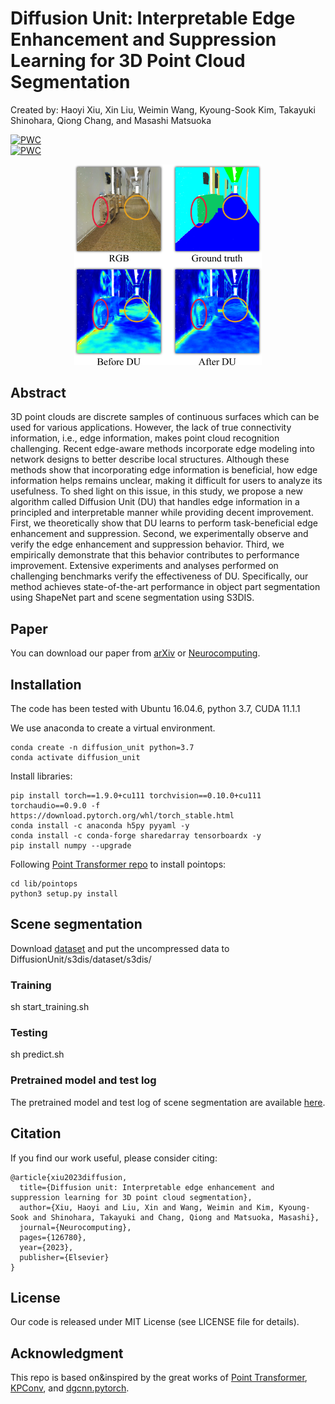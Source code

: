 # Diffusion Unit: Interpretable Edge Enhancement and Suppression Learning for 3D Point Cloud Segmentation
Created by: Haoyi Xiu, Xin Liu, Weimin Wang, Kyoung-Sook Kim, Takayuki Shinohara, Qiong Chang, and Masashi Matsuoka

[![PWC](https://img.shields.io/endpoint.svg?url=https://paperswithcode.com/badge/interpretable-edge-enhancement-and/3d-part-segmentation-on-shapenet-part)](https://paperswithcode.com/sota/3d-part-segmentation-on-shapenet-part?p=interpretable-edge-enhancement-and)  
[![PWC](https://img.shields.io/endpoint.svg?url=https://paperswithcode.com/badge/interpretable-edge-enhancement-and/semantic-segmentation-on-s3dis-area5)](https://paperswithcode.com/sota/semantic-segmentation-on-s3dis-area5?p=interpretable-edge-enhancement-and)

<!-- ![concept](figures/concept.jpeg) -->
<p align='center'>
<img src="figures/concept.jpeg" alt="concept" width="300"/>

## Abstract
3D point clouds are discrete samples of continuous surfaces which can be used for various applications. However, the lack of true connectivity information, i.e., edge information, makes point cloud recognition challenging. Recent edge-aware methods incorporate edge modeling into network designs to better describe local structures. Although these methods show that incorporating edge information is beneficial, how edge information helps remains unclear, making it difficult for users to analyze its usefulness. To shed light on this issue, in this study, we propose a new algorithm called Diffusion Unit (DU) that handles edge information in a principled and interpretable manner while providing decent improvement. First, we theoretically show that DU learns to perform task-beneficial edge enhancement and suppression. Second, we experimentally observe and verify the edge enhancement and suppression behavior. Third, we empirically demonstrate that this behavior contributes to performance improvement. Extensive experiments and analyses performed on challenging benchmarks verify the effectiveness of DU. Specifically, our method achieves state-of-the-art performance in object part segmentation using ShapeNet part and scene segmentation using S3DIS. 

## Paper
You can download our paper from [arXiv](https://arxiv.org/abs/2209.09483) or [Neurocomputing](https://www.sciencedirect.com/science/article/pii/S0925231223009037). 

## Installation
The code has been tested with Ubuntu 16.04.6, python 3.7, CUDA 11.1.1

We use anaconda to create a virtual environment. 
```
conda create -n diffusion_unit python=3.7
conda activate diffusion_unit
```

Install libraries:
```
pip install torch==1.9.0+cu111 torchvision==0.10.0+cu111 torchaudio==0.9.0 -f https://download.pytorch.org/whl/torch_stable.html
conda install -c anaconda h5py pyyaml -y
conda install -c conda-forge sharedarray tensorboardx -y
pip install numpy --upgrade
```

Following [Point Transformer repo](https://github.com/POSTECH-CVLab/point-transformer) to install pointops: 

```
cd lib/pointops
python3 setup.py install
```
## Scene segmentation
Download [dataset](https://drive.google.com/uc?export=download&id=1KUxWagmEWnvMhEb4FRwq2Mj0aa3U3xUf) and put the uncompressed data to DiffusionUnit/s3dis/dataset/s3dis/

### Training
sh start_training.sh

### Testing
sh predict.sh

### Pretrained model and test log
The pretrained model and test log of scene segmentation are available [here](https://staff.aist.go.jp/xin.liu/files/DU/s3dis.zip). 

## Citation
If you find our work useful, please consider citing:
```
@article{xiu2023diffusion,
  title={Diffusion unit: Interpretable edge enhancement and suppression learning for 3D point cloud segmentation},
  author={Xiu, Haoyi and Liu, Xin and Wang, Weimin and Kim, Kyoung-Sook and Shinohara, Takayuki and Chang, Qiong and Matsuoka, Masashi},
  journal={Neurocomputing},
  pages={126780},
  year={2023},
  publisher={Elsevier}
}
```
## License
Our code is released under MIT License (see LICENSE file for details).

## Acknowledgment
This repo is based on&inspired by the great works of [Point Transformer](https://github.com/POSTECH-CVLab/point-transformer), [KPConv](https://github.com/POSTECH-CVLab/point-transformer), and [dgcnn.pytorch](https://github.com/antao97/dgcnn.pytorch).

